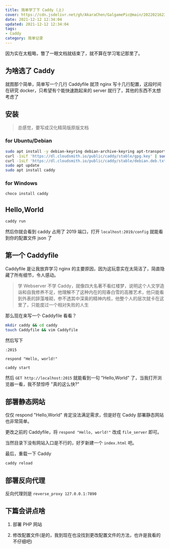 ```yaml
---
title: 简单学了下 Caddy (上)
cover: https://cdn.jsdelivr.net/gh/AkaraChen/GalgamePic@main/20220216231354.png
date: 2021-12-12 12:34:04
updated: 2021-12-12 12:34:04
tags:
- Caddy
category: 简单记录
---
```


因为实在太粗略，瞥了一眼文档就结束了，就不算在学习笔记那里了。

## 为啥选了 Caddy

就图那个简单，简单写一个几行 Caddyfile 就顶 nginx 写十几行配置，这段时间在研究 docker，只希望有个能快速跑起来的 server 就行了，其他的东西不太想考虑了

## 安装

> 总感觉，要写成汉化精简版原版文档

### for Ubuntu/Debian

```bash
sudo apt install -y debian-keyring debian-archive-keyring apt-transport-https
curl -1sLf 'https://dl.cloudsmith.io/public/caddy/stable/gpg.key' | sudo tee /etc/apt/trusted.gpg.d/caddy-stable.asc
curl -1sLf 'https://dl.cloudsmith.io/public/caddy/stable/debian.deb.txt' | sudo tee /etc/apt/sources.list.d/caddy-stable.list
sudo apt update
sudo apt install caddy
```

### for Windows

```powershell
choco install caddy
```

## Hello,World

```bash
caddy run
```

然后你就会看到 caddy 占用了 2019 端口，打开 `localhost:2019/config` 就能看到你的配置文件 json 了

## 第一个 Caddyfile

Caddyfile 是让我放弃学习 nginx 的主要原因，因为这玩意实在太简洁了，简直隐藏了所有细节，令人感动。

> 学 Webserver 不学 Caddy，就像四大名著不看红楼梦，说明这个人文学造诣和自我修养不足，他理解不了这种内在的阳春白雪的高雅艺术‌​‌‌‌‌​‌‌‌‌‌‌​​‌‌‌​​‌‌，他只能看到外表的辞藻堆砌，参不透其中深奥的精神内核，他整个人的层次就卡在这里了，只能度过一个相对失败的人生  

那么现在来写一个 Caddyfile 看看？

```bash
mkdir caddy && cd caddy
touch Caddyfile && vim Caddyfile
```

然后写下

```plain
:2015

respond "Hello, world!"
```

```bash
caddy start
```

然后 `GET http://localhost:2015` 就能看到一句 "Hello,World" 了，当我打开浏览器一看，我不禁惊呼 "真的这么快?"

## 部署静态网站

仅仅 respond "Hello,World" 肯定没法满足需求，但是好在 Caddy 部署静态网站也非常简单。

更改之前的 Caddyfile，将  `respond "Hello, world!"` 改成 `file_server` 即可。

当然目录下没有网站入口是不行的，好歹新建一个 `index.html` 吧。

最后，重载一下 Caddy

```bash
caddy reload
```

## 部署反向代理

反向代理则是 `reverse_proxy 127.0.0.1:7890` 

## 下篇会讲点啥

1. 部署 PHP 网站

2. 修改配置文件(是的，我到现在也没找到更改配置文件的方法，也许是我看的不仔细吧)

